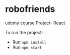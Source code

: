 # robofriends

udemy course Project- React

To run the project:

- Run `npm install`
- Run `npm start`
